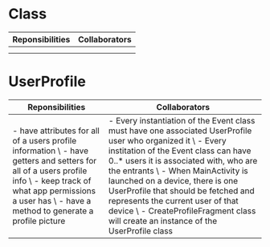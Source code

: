 
# Class
| Reponsibilities | Collaborators |
| --- | --- |
|  |  |
|  |  |



# UserProfile
| Reponsibilities | Collaborators |
| --- | --- |
| - have attributes for all of a users profile information \ - have getters and setters for all of a users profile info \  - keep track of what app permissions a user has \  - have a method to generate a profile picture | - Every instantiation of the Event class must have one associated UserProfile user who organized it \ - Every institation of the Event class can have 0..* users it is associated with, who are the entrants \ - When MainActivity is launched on a device, there is one UserProfile that should be fetched and represents the current user of that device \ - CreateProfileFragment class will create an instance of the UserProfile class |


